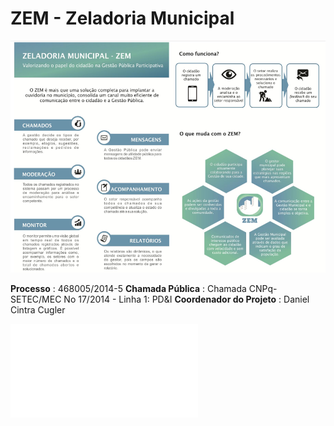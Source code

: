# ZEM - Zeladoria Municipal
![](zem-about.png)

**Processo** : 468005/2014-5
**Chamada Pública** : Chamada CNPq-SETEC/MEC No 17/2014 - Linha 1: PD&I
**Coordenador do Projeto** : Daniel Cintra Cugler

![Edital CNPq](Edital-ChamadaCNPq-SETEC-MEC-17-2014.pdf)